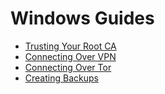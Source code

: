 # Windows Guides

- [Trusting Your Root CA](windows-ca.md)
- [Connecting Over VPN](windows-vpn.md)
- [Connecting Over Tor](windows-tor.md)
- [Creating Backups](windows-backups.md)

